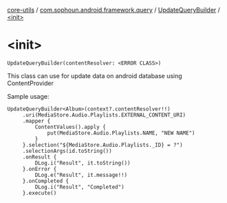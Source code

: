 [core-utils](../../index.md) / [com.sophoun.android.framework.query](../index.md) / [UpdateQueryBuilder](index.md) / [&lt;init&gt;](./-init-.md)

# &lt;init&gt;

`UpdateQueryBuilder(contentResolver: <ERROR CLASS>)`

This class can use for update data on
android database using ContentProvider

Sample usage:

```
UpdateQueryBuilder<Album>(context?.contentResolver!!)
     .uri(MediaStore.Audio.Playlists.EXTERNAL_CONTENT_URI)
     .mapper {
         ContentValues().apply {
             put(MediaStore.Audio.Playlists.NAME, "NEW NAME")
         }
     }.selection("${MediaStore.Audio.Playlists._ID} = ?")
     .selectionArgs(id.toString())
     .onResult {
         DLog.i("Result", it.toString())
     }.onError {
         DLog.e("Result", it.message!!)
     }.onCompleted {
         DLog.i("Result", "Completed")
     }.execute()
```

